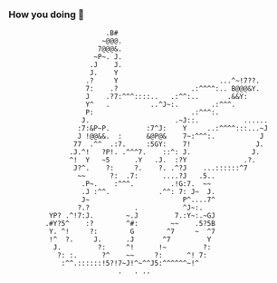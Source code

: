 ### How you doing 👋                                       
                                                            

                            .B#                                       
                           ~@@@.                                      
                          7@@@&.                                      
                         ~P~. J.                                      
                        .J    J.                                      
                        J.    Y                                       
                       .?     Y                         ...^~!7??.    
                       7:    .?                  .:^^^^:.. B@@@&Y.    
                       J    .?7:^^^::::..   .:^^:..       .&&Y:       
                       Y^   .          ..^J~:.        .:^^^.          
                       P:                        .:^^^:.              
                      J.                     .~J::.           ......  
                     :7:&P~P.         :7^J:    Y     ..:^^^^:::...~J  
                     J !@@&&.  :      &@P@&    7~:^^^:.           J   
                    77  .^^  .:7.     :5GY:    7!                J.   
                   .J.^!   ?P!. .^^^7.    ::^: J.               J.    
                   ^!  Y   ~5      .Y   .J.  :?Y              .?.     
                    J?^.    ?:     ?.    ?. .^?J    ...::::::^7       
                     ~~      ?:  .7:      ....?J   .5..               
                      .P~.    :^^^.         .!G:7.  ~~                
                      .J :^^.            .^^: 7: J~  J.               
                      J~                       P^....7^                             
                     ?.?           .           ^J~:.                  
              YP? .^!7:J.        ~.J         7.:Y~:.~GJ               
             .#Y?5^    :?        ^#:        ~~    .5?5B               
              Y. ^!     ?:        G        ^7     ~  ^7               
              !^  ?.     J.      .J       ^7         Y                
               J.         ?:     ^!      !~         ?:                
                ?: :.      ?^    ~~     ?:      ^! 7:                 
                 :^^.::::::!5?!7~J!^~^^J5:^^^^^^~!^                   
                               .   . ..                               
                                                                       

<!--
**Nguyen-Ngoc-Hung/Nguyen-Ngoc-Hung** is a ✨ _special_ ✨ repository because its `README.md` (this file) appears on your GitHub profile.

Here are some ideas to get you started:

- 🔭 I’m currently working on ...
- 🌱 I’m currently learning ...
- 👯 I’m looking to collaborate on ...
- 🤔 I’m looking for help with ...
- 💬 Ask me about ...
- 📫 How to reach me: ...
- 😄 Pronouns: ...
- ⚡ Fun fact: ...
-->
